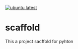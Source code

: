 [![ubuntu latest](https://github.com/3GATO3/scaffold/actions/workflows/main.yml/badge.svg)](https://github.com/3GATO3/scaffold/actions/workflows/main.yml)

# scaffold
This a project sacffold for pyhton 
